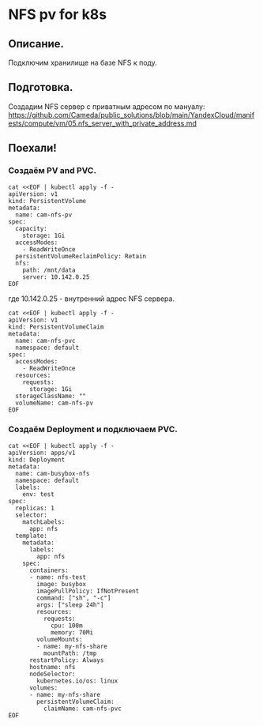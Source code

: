 # NFS pv for k8s

## Описание.
Подключим хранилище на базе NFS к поду.

## Подготовка.
Создадим NFS сервер с приватным адресом по мануалу: https://github.com/Cameda/public_solutions/blob/main/YandexCloud/manifests/compute/vm/05.nfs_server_with_private_address.md

## Поехали!

### Создаём PV and PVC.
```
cat <<EOF | kubectl apply -f -
apiVersion: v1
kind: PersistentVolume
metadata:
  name: cam-nfs-pv
spec:
  capacity:
    storage: 1Gi
  accessModes:
    - ReadWriteOnce
  persistentVolumeReclaimPolicy: Retain
  nfs:
    path: /mnt/data
    server: 10.142.0.25
EOF
```
где 10.142.0.25 - внутренний адрес NFS сервера.

```
cat <<EOF | kubectl apply -f -
apiVersion: v1
kind: PersistentVolumeClaim
metadata:
  name: cam-nfs-pvc
  namespace: default
spec:
  accessModes:
    - ReadWriteOnce
  resources:
    requests:
      storage: 1Gi
  storageClassName: ""
  volumeName: cam-nfs-pv
EOF
```

### Создаём Deployment и подключаем PVC.
```
cat <<EOF | kubectl apply -f -
apiVersion: apps/v1
kind: Deployment
metadata:
  name: cam-busybox-nfs
  namespace: default
  labels:
    env: test
spec:
  replicas: 1
  selector:
    matchLabels:
      app: nfs
  template:
    metadata:
      labels:
        app: nfs
    spec:
      containers:
      - name: nfs-test
        image: busybox
        imagePullPolicy: IfNotPresent
        command: ["sh", "-c"]
        args: ["sleep 24h"]
        resources:
          requests:
            cpu: 100m
            memory: 70Mi
        volumeMounts:
        - name: my-nfs-share
          mountPath: /tmp
      restartPolicy: Always
      hostname: nfs
      nodeSelector:
        kubernetes.io/os: linux
      volumes:
      - name: my-nfs-share
        persistentVolumeClaim:
          claimName: cam-nfs-pvc
EOF
```
